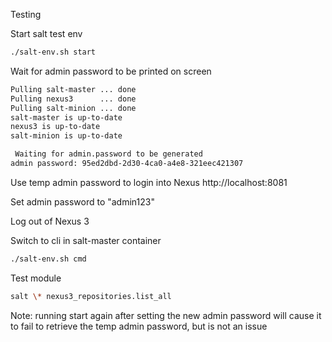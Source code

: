 Testing

Start salt test env
```bash
./salt-env.sh start
```
Wait for admin password to be printed on screen
```bash
Pulling salt-master ... done
Pulling nexus3      ... done
Pulling salt-minion ... done
salt-master is up-to-date
nexus3 is up-to-date
salt-minion is up-to-date

 Waiting for admin.password to be generated
admin password: 95ed2dbd-2d30-4ca0-a4e8-321eec421307
```

Use temp admin password to login into Nexus http://localhost:8081

Set admin password to "admin123"

Log out of Nexus 3

Switch to cli in salt-master container
```bash
./salt-env.sh cmd
```

Test module
```bash
salt \* nexus3_repositories.list_all
```

Note: running start again after setting the new admin password will cause it to fail
    to retrieve the temp admin password, but is not an issue